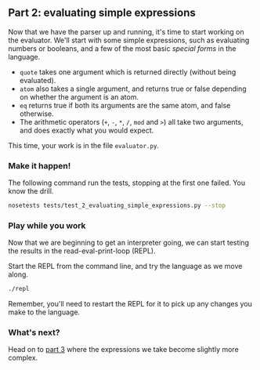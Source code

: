 ## Part 2: evaluating simple expressions

Now that we have the parser up and running, it's time to start working on the evaluator. We'll start with some simple expressions, such as evaluating numbers or booleans, and a few of the most basic *special forms* in the language.

- `quote` takes one argument which is returned directly (without being evaluated).
- `atom` also takes a single argument, and returns true or false depending on whether the argument is an atom.
- `eq` returns true if both its arguments are the same atom, and false otherwise.
- The arithmetic operators (`+`, `-`, `*`, `/`, `mod` and `>`) all take two arguments, and does exactly what you would expect.

This time, your work is in the file `evaluator.py`.

### Make it happen!

The following command run the tests, stopping at the first one failed. You know the drill.

```bash
nosetests tests/test_2_evaluating_simple_expressions.py --stop
```

### Play while you work

Now that we are beginning to get an interpreter going, we can start testing the results in the read-eval-print-loop (REPL).

Start the REPL from the command line, and try the language as we move along.

```bash
./repl
```

Remember, you'll need to restart the REPL for it to pick up any changes you make to the language.

### What's next?

Head on to [part 3](3.md) where the expressions we take become slightly more complex.
